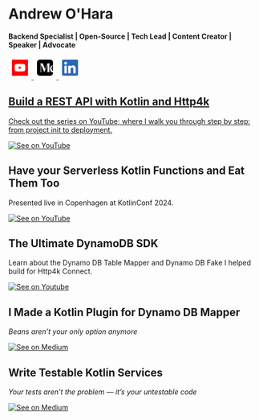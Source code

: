 # Andrew O'Hara
__Backend Specialist | Open-Source | Tech Lead | Content Creator | Speaker | Advocate__

<span>
    <a href="https://www.youtube.com/channel/UC_0YOasOvIws2f3-R6jsjmA">
        <img
            width="32"
            src="https://raw.githubusercontent.com/oharaandrew314/oharaandrew314/main/icon-youtube-square.png"
            target="_blank"
            alt="Subscribe on YouTube"
            style="padding: 0.5em 0.5em 0.5em 0.5em"
        />
    </a>
     <a href="https://medium.com/@ohara.andrew314">
        <img
            width="32"
            src="https://raw.githubusercontent.com/oharaandrew314/oharaandrew314/main/icon-medium.png"
            target="_blank"
            alt="Follow on Medium"
            style="padding: 0.5em 0.5em 0.5em 0.5em"
        />
    </a>
    <a href="https://www.linkedin.com/in/oharaandrew314">
        <img
            width="32"
            src="https://raw.githubusercontent.com/oharaandrew314/oharaandrew314/main/icon-linkedin.png"
            target="_blank"
            alt="Follow on LinkedIn"
            style="padding: 0.5em 0.5em 0.5em 0.5em"
        />
    </img>
</span>


## Build a REST API with Kotlin and Http4k

Check out the series on YouTube; where I walk you through step by step: from project init to deployment.

[![See on YouTube](https://img.youtube.com/vi/nHVeMEbZYKI/hqdefault.jpg)](https://www.youtube.com/watch?v=nHVeMEbZYKI&list=PLjea9qMgiQ2O1PpPYXK9EfxJeBM2zgBoT)


## Have your Serverless Kotlin Functions and Eat Them Too

Presented live in Copenhagen at KotlinConf 2024.

[![See on YouTube](https://img.youtube.com/vi/L1DvD83sjAw/hqdefault.jpg)](https://www.youtube.com/watch?v=L1DvD83sjAw)

## The Ultimate DynamoDB SDK

Learn about the Dynamo DB Table Mapper and Dynamo DB Fake I helped build for Http4k Connect.

[![See on Youtube](https://img.youtube.com/vi/wq9hiEhjqCw/maxresdefault.jpg)](https://youtu.be/wq9hiEhjqCw?si=ZG9y7I74Qjpn2C7M)

## I Made a Kotlin Plugin for Dynamo DB Mapper

_Beans aren’t your only option anymore_

[![See on Medium](https://miro.medium.com/v2/resize:fit:1100/format:webp/1*lpgtN1gT6Wk_e0HmTM15Aw.jpeg)](https://medium.com/better-programming/i-made-a-kotlin-plugin-for-dynamo-db-mapper-cce1924fcd1e)

## Write Testable Kotlin Services

_Your tests aren’t the problem — it’s your untestable code_

[![See on Medium](https://miro.medium.com/v2/resize:fit:1100/format:webp/1*_X3qQBfkqPc-d5ldVT4mow.jpeg)](https://medium.com/better-programming/i-made-a-kotlin-plugin-for-dynamo-db-mapper-cce1924fcd1e)